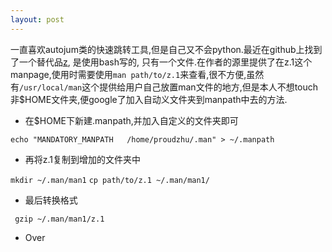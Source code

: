 ```yaml
---
layout: post
---
```


一直喜欢autojum类的快速跳转工具,但是自己又不会python.最近在github上找到了一个替代品[z](https://github.com/rupa/z/), 是使用bash写的, 只有一个文件.在作者的源里提供了在z.1这个manpage,使用时需要使用`man path/to/z.1`来查看,很不方便,虽然有`/usr/local/man`这个提供给用户自己放置man文件的地方,但是本人不想touch 非$HOME文件夹,便google了加入自动义文件夹到manpath中去的方法.

* 在$HOME下新建.manpath,并加入自定义的文件夹即可

`echo "MANDATORY_MANPATH   /home/proudzhu/.man" > ~/.manpath`
    
* 再将z.1复制到增加的文件夹中

`mkdir ~/.man/man1`
`cp path/to/z.1 ~/.man/man1/`

* 最后转换格式

` gzip ~/.man/man1/z.1`

* Over
